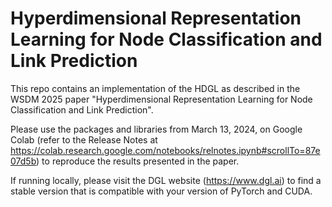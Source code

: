 # Hyperdimensional Representation Learning for Node Classification and Link Prediction

This repo contains an implementation of the HDGL as described in the WSDM 2025 paper "Hyperdimensional Representation Learning for Node Classification and Link Prediction".

Please use the packages and libraries from March 13, 2024, on Google Colab (refer to the Release Notes at https://colab.research.google.com/notebooks/relnotes.ipynb#scrollTo=87e07d5b) to reproduce the results presented in the paper.

If running locally, please visit the DGL website (https://www.dgl.ai) to find a stable version that is compatible with your version of PyTorch and CUDA.
